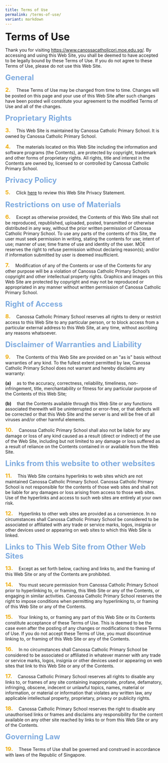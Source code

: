 ```yaml
---
title: Terms of Use
permalink: /terms-of-use/
variant: markdown
---
```

<b><font size="6">Terms of Use</font></b>

Thank you for visiting https://www.canossacatholicpri.moe.edu.sg/. By accessing and using this Web Site, you shall be deemed to have accepted to be legally bound by these Terms of Use. If you do not agree to these Terms of Use, please do not use this Web Site. 

<b><font size="5" color="#7daadf">General</font></b>

<b><font size="4" color="#eeac0d">2.</font></b>   These Terms of Use may be changed from time to time. Changes will be posted on this page and your use of this Web Site after such changes have been posted will constitute your agreement to the modified Terms of Use and all of the changes. 

<b><font size="5" color="#7daadf">Proprietary Rights</font></b>

<b><font size="4" color="#eeac0d">3.</font></b>   This Web Site is maintained by Canossa Catholic Primary School. It is owned by Canossa Catholic Primary School.

<b><font size="4" color="#eeac0d">4.</font></b>   The materials located on this Web Site including the information and software programs (the Contents), are protected by copyright, trademark and other forms of proprietary rights. All rights, title and interest in the Contents are owned by, licensed to or controlled by Canossa Catholic Primary School. 

<b><font size="5" color="#7daadf">Privacy Policy</font></b>

<b><font size="4" color="#eeac0d">5.</font></b>   Click [here](https://www.canossacatholicpri.moe.edu.sg/privacy/) to review this Web Site Privacy Statement. 

<b><font size="5" color="#7daadf">Restrictions on use of Materials</font></b>

<b><font size="4" color="#eeac0d">6.</font></b>   Except as otherwise provided, the Contents of this Web Site shall not be reproduced, republished, uploaded, posted, transmitted or otherwise distributed in any way, without the prior written permission of Canossa Catholic Primary School.  To use any parts of the contents of this Site, the user must seek permission in writing, stating the contents for use; intent of use; manner of use; time frame of use and identity of the user. MOE reserves the right to refuse permission without declaring reason(s); and/or if information submitted by user is deemed insufficient.

<b><font size="4" color="#eeac0d">7.</font></b>   Modification of any of the Contents or use of the Contents for any other purpose will be a violation of Canossa Catholic Primary School’s copyright and other intellectual property rights. Graphics and images on this Web Site are protected by copyright and may not be reproduced or appropriated in any manner without written permission of Canossa Catholic Primary School.

<b><font size="5" color="#7daadf">Right of Access </font></b>

<b><font size="4" color="#eeac0d">8.</font></b>   Canossa Catholic Primary School reserves all rights to deny or restrict access to this Web Site to any particular person, or to block access from a particular external address to this Web Site, at any time, without ascribing any reasons whatsoever. 

<b><font size="5" color="#7daadf">Disclaimer of Warranties and Liability</font></b>

<b><font size="4" color="#eeac0d">9.</font></b>   The Contents of this Web Site are provided on an "as is" basis without warranties of any kind. To the fullest extent permitted by law, Canossa Catholic Primary School does not warrant and hereby disclaims any warranty: 

<b>(a)</b>    as to the accuracy, correctness, reliability, timeliness, non-infringement, title, merchantability or fitness for any particular purpose of the Contents of this Web Site;

<b>(b)</b>    that the Contents available through this Web Site or any functions associated therewith will be uninterrupted or error-free, or that defects will be corrected or that this Web Site and the server is and will be free of all viruses and/or other harmful elements. 

<b><font size="4" color="#eeac0d">10.</font></b>   Canossa Catholic Primary School shall also not be liable for any damage or loss of any kind caused as a result (direct or indirect) of the use of the Web Site, including but not limited to any damage or loss suffered as a result of reliance on the Contents contained in or available from the Web Site.

<b><font size="5" color="#7daadf">Links from this website to other websites</font></b>

<b><font size="4" color="#eeac0d">11.</font></b>   This Web Site contains hyperlinks to web sites which are not maintained Canossa Catholic Primary School. Canossa Catholic Primary School is not responsible for the contents of those web sites and shall not be liable for any damages or loss arising from access to those web sites. Use of the hyperlinks and access to such web sites are entirely at your own risk. 

<b><font size="4" color="#eeac0d">12.</font></b>   Hyperlinks to other web sites are provided as a convenience. In no circumstances shall Canossa Catholic Primary School be considered to be associated or affiliated with any trade or service marks, logos, insignia or other devices used or appearing on web sites to which this Web Site is linked.

<b><font size="5" color="#7daadf">Links to This Web Site from Other Web Sites</font></b>

<b><font size="4" color="#eeac0d">13.</font></b>   Except as set forth below, caching and links to, and the framing of this Web Site or any of the Contents are prohibited. 

<b><font size="4" color="#eeac0d">14.</font></b>   You must secure permission from Canossa Catholic Primary School prior to hyperlinking to, or framing, this Web Site or any of the Contents, or engaging in similar activities. Canossa Catholic Primary School reserves the right to impose conditions when permitting any hyperlinking to, or framing of this Web Site or any of the Contents. 

<b><font size="4" color="#eeac0d">15.</font></b>   Your linking to, or framing any part of this Web Site or its Contents constitute acceptance of these Terms of Use. This is deemed to be the case even after the posting of any changes or modifications to these Terms of Use. If you do not accept these Terms of Use, you must discontinue linking to, or framing of this Web Site or any of the Contents. 

<b><font size="4" color="#eeac0d">16.</font></b>   In no circumstances shall Canossa Catholic Primary School be considered to be associated or affiliated in whatever manner with any trade or service marks, logos, insignia or other devices used or appearing on web sites that link to this Web Site or any of the Contents. 

<b><font size="4" color="#eeac0d">17.</font></b>   Canossa Catholic Primary School reserves all rights to disable any links to, or frames of any site containing inappropriate, profane, defamatory, infringing, obscene, indecent or unlawful topics, names, material or information, or material or information that violates any written law, any applicable intellectual property, proprietary, privacy or publicity rights. 

<b><font size="4" color="#eeac0d">18.</font></b>   Canossa Catholic Primary School reserves the right to disable any unauthorised links or frames and disclaims any responsibility for the content available on any other site reached by links to or from this Web Site or any of the Contents. 

<b><font size="5" color="#7daadf">Governing Law</font></b>

<b><font size="4" color="#eeac0d">19.</font></b>   These Terms of Use shall be governed and construed in accordance with laws of the Republic of Singapore.